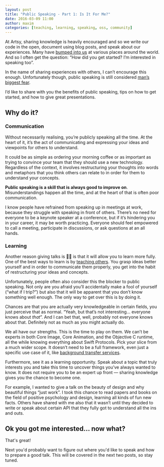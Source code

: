 ```yaml
---
layout: post
title: "Public Speaking - Part 1: Is It For Me?"
date: 2016-03-09 11:00
author: maxim
categories: [teaching, learning, speaking, oss, community]
---
```


At Artsy, sharing knowledge is heavily encouraged and so we write our code in the open, document using blog posts, and speak about our experiences. Many have [bumped into us][tw_ldn] at various places around the world. And so I often get the question: “How did you get started? I’m interested in speaking too”.

In the name of sharing experiences with others, I can’t encourage this enough. Unfortunately though, public speaking is still considered [man’s biggest fear][atc_fear].

I’d like to share with you the benefits of public speaking, tips on how to get started, and how to give great presentations.

<!-- more -->

## Why do it?

### Communication

Without necessarily realising, you’re publicly speaking all the time. At the heart of it, it’s the act of communicating and expressing your ideas and viewpoints for others to understand.

It could be as simple as ordering your morning coffee or as important as trying to convince your team that they should use a new technology. Regardless of the context, it involves restructuring your thoughts into words and metaphors that you think others can relate to in order for them to understand your concepts.

**Public speaking is a skill that is always good to improve on**. Misunderstandings happen all the time, and at the heart of that is often poor communication.

I know people have refrained from speaking up in meetings at work, because they struggle with speaking in front of others. There’s no need for everyone to be a keynote speaker at a conference, but if it’s hindering you in your career, it may be worth practicing. Everyone should feel empowered to call a meeting, participate in discussions, or ask questions at an all hands.

### Learning

Another reason giving talks is 👍🏽 is that it will allow you to learn more fully. One of the best ways to learn is by [teaching others][atc_teach]. You grasp ideas better yourself and in order to communicate them properly, you get into the habit of restructuring your ideas and concepts.

Unfortunately, people often also consider this the blocker to public speaking. Not only are you afraid you’ll accidentally make a fool of yourself (“what if I trip?”) but also that it will be apparent that you don’t know something well enough. The only way to get over this is by doing it.

Chances are that you are actually very knowledgeable in certain fields, you just perceive that as normal. “Yeah, but that’s not interesting… everyone knows about _that_”. And I can bet that, well, probably not everyone knows about that. Definitely not as much as you might actually do.

We all have our strengths. This is the time to play on them. We can’t be experts in both Core Image, Core Animation, and the Objective C runtime, all the while knowing everything about Swift Protocols. Pick your slice from a much wider scope. It doesn’t need to be a full framework, even just a specific use case of it, like [background transfer services][talk_gwen].

Furthermore, see it as a learning opportunity. Speak about a topic that truly interests you and take this time to uncover things you’ve always wanted to know. It does not require you to be an expert up front — sharing knowledge gives you the chance to become one.

For example, I wanted to give a talk on the beauty of design and why beautiful things “just work”. I took this chance to read papers and books on the field of positive psychology and design, learning all kinds of fun new facts. Others have shared with me also that it wasn’t until they decided to write or speak about certain API that they fully got to understand all the ins and outs.

## Ok you got me interested… now what?

That's great!

Next you'd probably want to figure out where you'd like to speak and how to prepare a good talk. This will be covered in the next two posts, so stay tuned.


[tw_ldn]: https://twitter.com/qnoid/status/702955785064677376
[atc_fear]: https://www.washingtonpost.com/news/wonk/wp/2014/10/30/clowns-are-twice-as-scary-to-democrats-as-they-are-to-republicans/
[atc_teach]: http://ideas.time.com/2011/11/30/the-protege-effect/
[talk_gwen]: https://realm.io/news/gwendolyn-weston-ios-background-networking/
